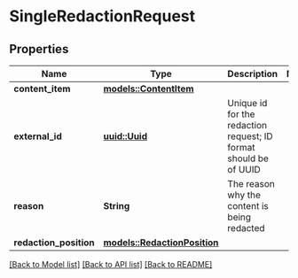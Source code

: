 # SingleRedactionRequest

## Properties

Name | Type | Description | Notes
------------ | ------------- | ------------- | -------------
**content_item** | [**models::ContentItem**](ContentItem.md) |  | 
**external_id** | [**uuid::Uuid**](uuid::Uuid.md) | Unique id for the redaction request; ID format should be of UUID | 
**reason** | **String** | The reason why the content is being redacted | 
**redaction_position** | [**models::RedactionPosition**](RedactionPosition.md) |  | 

[[Back to Model list]](../README.md#documentation-for-models) [[Back to API list]](../README.md#documentation-for-api-endpoints) [[Back to README]](../README.md)


